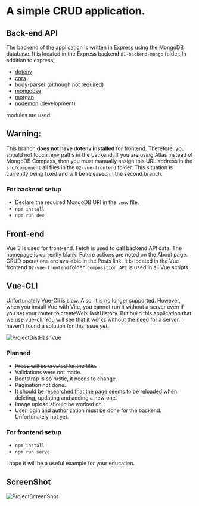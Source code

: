 # A simple CRUD application.
## Back-end API
The backend of the application is written in Express using the [MongoDB](https://www.mongodb.com/) database. It is located in the Express backend `01-backend-mongo` folder. 
In addition to express;
* [dotenv](https://www.npmjs.com/package/dotenv)
* [cors](https://www.npmjs.com/package/cors)
* [body-parser](https://www.npmjs.com/package/body-parser) (although [not required](https://expressjs.com/en/resources/middleware/body-parser.html))
* [mongoose](https://www.npmjs.com/package/mongoose)
* [morgan](https://www.npmjs.com/package/morgan)
* [nodemon](https://www.npmjs.com/package/nodemon) (development)

modules are used.

## Warning:
This branch **does not have dotenv installed** for frontend. Therefore, you should not touch .env paths in the backend. If you are using Atlas instead of MongoDB Compass, then you must manually assign this URL address in the `src/component` all files in the `02-vue-frontend` folder. This situation is currently being fixed and will be released in the second branch.

### For backend setup
* Declare the required MongoDB URI in the `.env` file.
* `npm install`
* `npm run dev`

## Front-end
Vue 3 is used for front-end. Fetch is used to call backend API data. The homepage is currently blank. Future actions are noted on the About page. CRUD operations are available in the Posts link.  It is located in the Vue frontend `02-vue-frontend` folder. `Composition API` is used in all Vue scripts.

## Vue-CLI
Unfortunately Vue-Cli is slow. Also, it is no longer supported. However, when you install Vue with Vite, you cannot run it without a server even if you set your router to createWebHashHistory. But build this application that we use vue-cli. You will see that it works without the need for a server. I haven't found a solution for this issue yet.

![ProjectDistHashVue](https://user-images.githubusercontent.com/34094261/172048203-fc3bfdb3-9e45-4a1f-aacc-5c1b76a4f985.png)


### Planned
 - <s>Props will be created for the title.</s>
 - Validations were not made.
 - Bootstrap is so rustic, it needs to change.
 - Pagination not done.
 - It should be researched that the page seems to be reloaded when deleting, updating and adding a new one.
 - Image upload should be worked on.
 - User login and authorization must be done for the backend. Unfortunately not yet.

### For frontend setup
* `npm install`
* `npm run serve`

I hope it will be a useful example for your education.

## ScreenShot
![ProjectScreenShot](https://user-images.githubusercontent.com/34094261/172047357-3d03ba1a-4ea6-4cd8-9f7e-74ee58130131.png)
